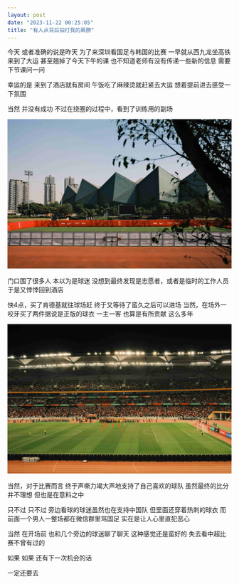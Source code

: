 ```yaml
---
layout: post
date: "2023-11-22 00:25:05"
title: "有人从背后拍打我的肩膀"
---
```

今天
或者准确的说是昨天
为了来深圳看国足与韩国的比赛
一早就从西九龙坐高铁来到了大运
甚至翘掉了今天下午的课
也不知道老师有没有传递一些新的信息
需要下节课问一问

幸运的是
来到了酒店就有房间
午饭吃了麻辣烫就赶紧去大运
想着提前进去感受一下氛围

当然
并没有成功
不过在绕圈的过程中，看到了训练用的副场

<img alt="School" src="/assets/posts/train.jpg" class="post-image black"/>

门口围了很多人
本以为是球迷
没想到最终发现是志愿者，或者是临时的工作人员
于是又悻悻回到酒店

快4点，买了肯德基就往球场赶
终于又等待了蛮久之后可以进场
当然，在场外一咬牙买了两件据说是正版的球衣
一主一客
也算是有所贡献
这么多年

<img alt="School" src="/assets/posts/match.jpg" class="post-image black"/>

当然，对于比赛而言
终于声嘶力竭大声地支持了自己喜欢的球队
虽然最终的比分并不理想
但也是在意料之中

只不过
只不过
旁边看球的球迷虽然也在支持中国队
但里面还穿着热刺的球衣
而前面一个男人一整场都在微信群里骂国足
实在是让人心里直犯恶心

当然
在开场前
也和几个旁边的球迷聊了聊天
这种感觉还是蛮好的
失去看中超比赛不曾有过的

如果
如果
还有下一次机会的话

一定还要去
